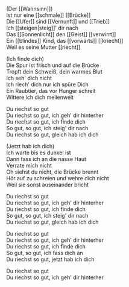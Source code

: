 (Der [[Wahnsinn]])  
Ist nur eine [[schmale]] [[Brücke]]  
Die [[Ufer]] sind [[Vernunft]] und [[Trieb]]  
Ich [[steigen|steig]]' dir nach  
Das [[Sonnenlicht]] den [[Geist]] [[verwirrt]]  
Ein [[blindes]] Kind, das [[vorwärts]] [[kriecht]]  
Weil es seine Mutter [[riecht]]  

(Ich finde dich)  
Die Spur ist frisch und auf die Brücke  
Tropft dein Schweiß, dein warmes Blut  
Ich seh' dich nicht  
Ich riech' dich nur ich spüre Dich  
Ein Raubtier, das vor Hunger schreit  
Wittere ich dich meilenweit  
  
Du riechst so gut  
Du riechst so gut, ich geh' dir hinterher  
Du riechst so gut, ich finde dich  
So gut, so gut, ich steig' dir nach  
Du riechst so gut, gleich hab ich dich  
  
(Jetzt hab ich dich)  
Ich warte bis es dunkel ist  
Dann fass ich an die nasse Haut  
Verrate mich nicht  
Oh siehst du nicht, die Brücke brennt  
Hör auf zu schreien und wehre dich nicht  
Weil sie sonst auseinander bricht  
  
Du riechst so gut  
Du riechst so gut, ich geh' dir hinterher  
Du riechst so gut, ich finde dich  
So gut, so gut, ich steig' dir nach  
Du riechst so gut, gleich hab ich dich  
  
Du riechst so gut  
Du riechst so gut, ich geh' dir hinterher  
Du riechst so gut, ich finde dich  
So gut, so gut, ich fass dich an  
Du riechst so gut, jetzt hab ich dich  
  
Du riechst so gut  
Du riechst so gut, ich geh' dir hinterher